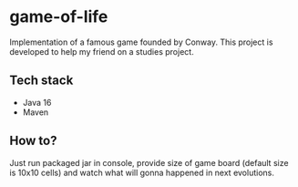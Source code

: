 # game-of-life
Implementation of a famous game founded by Conway. This project is developed to help my friend on a studies project.

## Tech stack
* Java 16
* Maven

## How to?
Just run packaged jar in console, provide size of game board (default size is 10x10 cells) and watch what will gonna happened in next evolutions.
